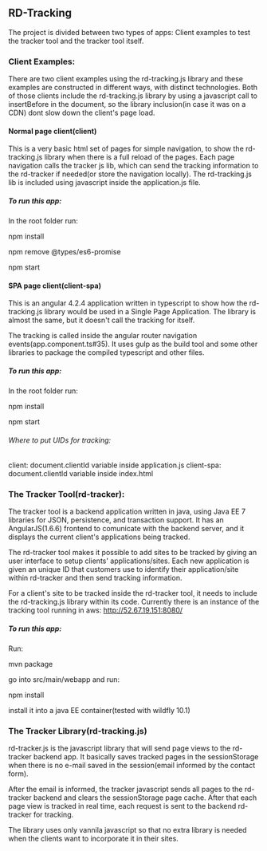 ## RD-Tracking

The project is divided between two types of apps:
Client examples to test the tracker tool and the tracker tool itself.


### Client Examples:
There are two client examples using the rd-tracking.js library and these examples are constructed in different ways, with distinct technologies.
Both of those clients include the rd-tracking.js library by using a javascript call to insertBefore in the document, so the library inclusion(in case it was on a CDN) dont slow down the client's page load.

#### Normal page client(client)

This is a very basic html set of pages for simple navigation, to show the rd-tracking.js library when there is a full reload of the pages.
Each page navigation calls the tracker js lib, which can send the tracking information to the rd-tracker if needed(or store the navigation locally). The rd-tracking.js lib is included using javascript inside the application.js file.

##### To run this app: 

In the root folder run:

npm install

npm remove @types/es6-promise

npm start 

#### SPA page client(client-spa)

This is an angular 4.2.4 application written in typescript to show how the rd-tracking.js library would be used in a Single Page Application.
The library is almost the same, but it doesn't call the tracking for itself. 

The tracking is called inside the angular router navigation events(app.component.ts#35). It uses gulp as the build tool and some other libraries to package the compiled typescript and other files.

##### To run this app: 

In the root folder run:

npm install

npm start

###### Where to put UIDs for tracking:
client: document.clientId variable inside application.js
client-spa: document.clientId variable inside index.html

### The Tracker Tool(rd-tracker):

The tracker tool is a backend application written in java, using Java EE 7 libraries for JSON, persistence, and transaction support.
It has an AngularJS(1.6.6) frontend to comunicate with the backend server, and it displays the current client's applications being tracked.

The rd-tracker tool makes it possible to add sites to be tracked by giving an user interface to setup clients' applications/sites.
Each new application is given an unique ID that customers use to identify their application/site within rd-tracker and then send tracking information.

For a client's site to be tracked inside the rd-tracker tool, it needs to include the rd-tracking.js library within its code.
Currently there is an instance of the tracking tool running in aws: http://52.67.19.151:8080/
##### To run this app: 
Run:

mvn package

go into src/main/webapp and run:

npm install

install it into a java EE container(tested with wildfly 10.1)

### The Tracker Library(rd-tracking.js)
rd-tracker.js is the javascript library that will send page views to the rd-tracker backend app. It basically saves tracked pages in the sessionStorage when there is no e-mail saved in the session(email informed by the contact form). 

After the email is informed, the tracker javascript sends all pages to the rd-tracker backend and clears the sessionStorage page cache. After that each page view is tracked in real time, each request is sent to the backend rd-tracker for tracking.

The library uses only vannila javascript so that no extra library is needed when the clients want to incorporate it in their sites.
